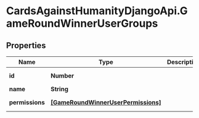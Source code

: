 # CardsAgainstHumanityDjangoApi.GameRoundWinnerUserGroups

## Properties

Name | Type | Description | Notes
------------ | ------------- | ------------- | -------------
**id** | **Number** |  | [optional] [readonly] 
**name** | **String** |  | 
**permissions** | [**[GameRoundWinnerUserPermissions]**](GameRoundWinnerUserPermissions.md) |  | [optional] [readonly] 


